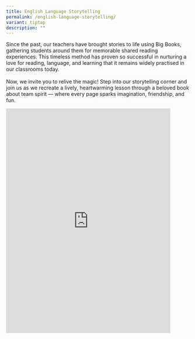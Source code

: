```yaml
---
title: English Language Storytelling
permalink: /english-language-storytelling/
variant: tiptap
description: ""
---
```

<p></p>
<p>Since the past, our teachers have brought stories to life using Big Books,
gathering students around them for memorable shared reading experiences.
This timeless method has proven so successful in nurturing a love for reading,
language, and learning that it remains widely practised in our classrooms
today.
<br>
<br>Now, we invite you to relive the magic! Step into our storytelling corner
and join us as we recreate a lively, heartwarming lesson through a beloved
book about team spirit — where every page sparks imagination, friendship,
and fun.</p>
<div class="iframe-wrapper">
<iframe height="615" width="450" allowfullscreen="true" frameborder="0" src="https://www.youtube.com/embed/iXcZSCy1SMk"></iframe>
</div>
<p></p>
<p></p>
<p>
<br>
</p>